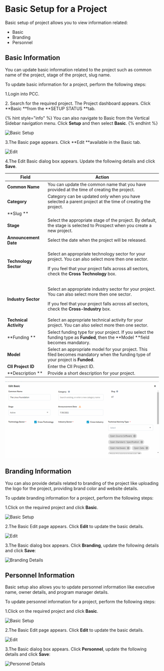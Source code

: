 # Basic Setup for a Project

Basic setup of project allows you to view information related:

* Basic
* Branding
* Personnel

## Basic Information  <a href="basic-information" id="basic-information"></a>

You can update basic information related to the project such as common name of the project, stage of the project, slug name.

To update basic information for a project, perform the following steps:

1.Login into PCC.

2\. Search for the required project. The Project dashboard appears. Click **Basic **from the **SETUP STATUS **tab.

{% hint style="info" %}
You can also navigate to Basic from the Vertical Sidebar navigation menu. Click **Setup** and then select **Basic**.&#x20;
{% endhint %}

![Basic Setup](https://files.gitbook.com/v0/b/gitbook-28427.appspot.com/o/assets%2F-MT\_pAMg4FUQlUpKbPvg%2F-MYVqEiK8ITkWCIS1MX-%2F-MYVqe\_\_FDB2g32OQ5Rc%2FBasic.png?alt=media\&token=ee821b5f-26d5-440a-9e0b-91aee5cb690e)

3.The Basic page appears. Click **Edit **available in the Basic tab.&#x20;

![Edit](https://files.gitbook.com/v0/b/gitbook-28427.appspot.com/o/assets%2F-MT\_pAMg4FUQlUpKbPvg%2F-MgdZ3FEhytAoLgAUcth%2F-Mgd\_pSJ\_nnTofuo9eFN%2FEdit.png?alt=media\&token=0887c72b-e8a7-491d-917b-b7e4ed1df2b0)

4.The Edit Basic dialog box appears. Update the following details and click **Save**.

| **Field**              | **Action**                                                                                                                                                                                                                        |
| ---------------------- | --------------------------------------------------------------------------------------------------------------------------------------------------------------------------------------------------------------------------------- |
| **Common Name**        | You can update the common name that you have provided at the time of creating the project.                                                                                                                                        |
| **Category**           | Category can be updated only when you have selected a parent project at the time of creating the project.                                                                                                                         |
| **Slug  **             |                                                                                                                                                                                                                                   |
| **Stage**              | Select the appropriate  stage of the project. By default, the stage is selected to Prospect when you create a new project.                                                                                                        |
| **Announcement Date**  | Select the date when the project will be released.                                                                                                                                                                                |
| **Technology Sector**  | <p>Select an appropriate technology sector for your project. You can also select more then one sector.</p><p></p><p>If you feel that your project falls across all sectors, check the <strong>Cross Technology</strong> box. </p> |
| **Industry Sector**    | <p>Select an appropriate industry sector for your project. You can also select more then one sector.  </p><p></p><p>If you feel that your project falls across all sectors, check the <strong>Cross-Industry</strong> box.</p>    |
| **Technical Activity** | Select an appropriate technical activity for your project. You can also select more then one sector.                                                                                                                              |
| **Funding **           | Select funding type for your project. If you select the funding type as **Funded**, then the **Model **field becomes mandatory.                                                                                                   |
| **Model**              | Select an appropriate model for your project. This filed becomes mandatory when the funding type of your project is **Funded**.                                                                                                   |
| **CII Project ID**     | Enter the CII Project ID.                                                                                                                                                                                                         |
| **Description **       | Provide a short description for your project.                                                                                                                                                                                     |

![Edit Basic](../../.gitbook/assets/Edit-Basic.gif)

## Branding Information&#x20;

You can also provide details related to branding of the project like uploading the logo for the project, providing brand color and website details.

To update branding information for a project, perform the following steps:

1.Click on the required project and click **Basic**.

![Basic Setup](https://files.gitbook.com/v0/b/gitbook-28427.appspot.com/o/assets%2F-MT\_pAMg4FUQlUpKbPvg%2F-MYVqEiK8ITkWCIS1MX-%2F-MYVqe\_\_FDB2g32OQ5Rc%2FBasic.png?alt=media\&token=ee821b5f-26d5-440a-9e0b-91aee5cb690e)

2.The Basic Edit page appears. Click **Edit** to update the basic details.

![Edit](https://gblobscdn.gitbook.com/assets%2F-MCG-Km6\_RcGyUVKsLIx%2F-MEHCY-wqnF4e-rkQmSt%2F-MEIOhpPgoOhKhQwm6Zx%2FBrand\_edit.png?alt=media\&token=77963ddb-0a73-4ec0-9276-89d95c4a52e6)

3.The Basic dialog box appears. Click **Branding**, update the following details and click **Save**:

![Branding Details](https://gblobscdn.gitbook.com/assets%2F-MCG-Km6\_RcGyUVKsLIx%2F-MEHCY-wqnF4e-rkQmSt%2F-MEIRfjJQ1bkaWL-G6PN%2FBrand\_Details.png?alt=media\&token=71b68a16-261d-4bcf-99f4-cd03b54bf2ed)

## Personnel Information  <a href="personnel-information" id="personnel-information"></a>

Basic setup also allows you to update personnel information like executive name, owner details, and program manager details.

To update personnel information for a project, perform the following steps:

1.Click on the required project and click **Basic**.

![Basic Setup](https://files.gitbook.com/v0/b/gitbook-28427.appspot.com/o/assets%2F-MT\_pAMg4FUQlUpKbPvg%2F-MYVqEiK8ITkWCIS1MX-%2F-MYVqe\_\_FDB2g32OQ5Rc%2FBasic.png?alt=media\&token=ee821b5f-26d5-440a-9e0b-91aee5cb690e)

2.The Basic Edit page appears. Click **Edit** to update the basic details.

![Edit](https://gblobscdn.gitbook.com/assets%2F-MCG-Km6\_RcGyUVKsLIx%2F-MEIS6pHfXwMvVAce590%2F-MEIT6lLvLipNpigYwtE%2FB1.png?alt=media\&token=62b41b4d-e867-48d8-b5d8-55d3e7cfd186)

3.The Basic dialog box appears. Click **Personnel**, update the following details and click **Save**:

![Personnel Details](https://gblobscdn.gitbook.com/assets%2F-MCG-Km6\_RcGyUVKsLIx%2F-MEIS6pHfXwMvVAce590%2F-MEIUCgEqo94OkxQi1gx%2FPersonnel.png?alt=media\&token=e5a110bb-01a6-4fa1-8c4a-fe64f16c25f2)
